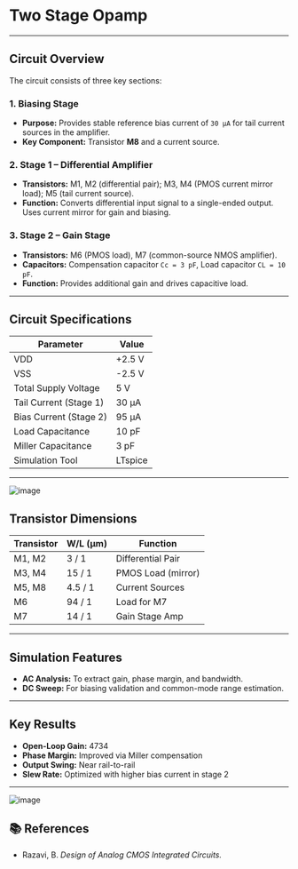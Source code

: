 # Two Stage Opamp
---

## Circuit Overview

The circuit consists of three key sections:

### 1. **Biasing Stage**
- **Purpose:** Provides stable reference bias current of `30 µA` for tail current sources in the amplifier.
- **Key Component:** Transistor **M8** and a current source.

### 2. **Stage 1 – Differential Amplifier**
- **Transistors:** M1, M2 (differential pair); M3, M4 (PMOS current mirror load); M5 (tail current source).
- **Function:** Converts differential input signal to a single-ended output. Uses current mirror for gain and biasing.

### 3. **Stage 2 – Gain Stage**
- **Transistors:** M6 (PMOS load), M7 (common-source NMOS amplifier).
- **Capacitors:** Compensation capacitor `Cc = 3 pF`, Load capacitor `CL = 10 pF`.
- **Function:** Provides additional gain and drives capacitive load.

---

## Circuit Specifications

| Parameter               | Value               |
|------------------------|---------------------|
| VDD                    | +2.5 V              |
| VSS                    | -2.5 V              |
| Total Supply Voltage   | 5 V                 |
| Tail Current (Stage 1) | 30 µA               |
| Bias Current (Stage 2) | 95 µA               |
| Load Capacitance       | 10 pF               |
| Miller Capacitance     | 3 pF                |
| Simulation Tool        | LTspice             |

---

![image](https://github.com/user-attachments/assets/0506a90a-effa-4f77-8bde-a60485610f6a)
## Transistor Dimensions

| Transistor | W/L (µm) | Function             |
|------------|----------|----------------------|
| M1, M2     | 3 / 1    | Differential Pair     |
| M3, M4     | 15 / 1   | PMOS Load (mirror)    |
| M5, M8     | 4.5 / 1  | Current Sources       |
| M6         | 94 / 1   | Load for M7           |
| M7         | 14 / 1   | Gain Stage Amp        |

---

## Simulation Features
- **AC Analysis:** To extract gain, phase margin, and bandwidth.
- **DC Sweep:** For biasing validation and common-mode range estimation.

---

## Key Results

- **Open-Loop Gain:** 4734
- **Phase Margin:** Improved via Miller compensation
- **Output Swing:** Near rail-to-rail
- **Slew Rate:** Optimized with higher bias current in stage 2

---
![image](https://github.com/user-attachments/assets/0f27792e-e197-460f-a8f0-04659f381021)


## 📚 References

- Razavi, B. *Design of Analog CMOS Integrated Circuits.*


